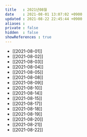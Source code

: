 ```yaml
---
title   : 2021년08월
date    : 2021-08-01 13:07:02 +0900
updated : 2021-08-22 22:45:44 +0900
aliases : 
private : false
hidden  : false
showReferences : true
---
```

- [[2021-08-01]]
- [[2021-08-02]]
- [[2021-08-03]]
- [[2021-08-04]]
- [[2021-08-05]]
- [[2021-08-08]]
- [[2021-08-09]]
- [[2021-08-10]]
- [[2021-08-14]]
- [[2021-08-15]]
- [[2021-08-17]]
- [[2021-08-18]]
- [[2021-08-19]]
- [[2021-08-20]]
- [[2021-08-21]]
- [[2021-08-22]]
